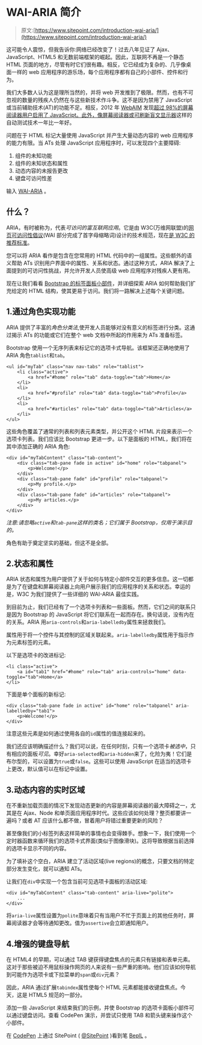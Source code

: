 # WAI-ARIA 简介

> 原文:[https://www.sitepoint.com/introduction-wai-aria/](https://www.sitepoint.com/introduction-wai-aria/)

这可能令人震惊，但我告诉你:网络已经改变了！过去八年见证了 Ajax、JavaScript、HTML5 和无数前端框架的崛起。因此，互联网不再是一个静态 HTML 页面的地方，尽管有时它们很有趣。相反，它已经成为复杂的、几乎像桌面一样的 web 应用程序的游乐场，每个应用程序都有自己的小部件、控件和行为。

我们大多数人认为这是理所当然的，并将 web 开发推到了极限。然而，也有不可忽视的数量的残疾人仍然在与这些新技术作斗争。这不是因为禁用了 JavaScript 或当前辅助技术(AT)的功能不足。相反，2012 年 [WebAIM](http://webaim.org/) 发现[超过 98%的屏幕阅读器用户启用了 JavaScript。此外，像屏幕阅读器或](http://webaim.org/projects/screenreadersurvey4/#javascript "WebAIM's Screen Reader User Survey #4 Results")[可刷新盲文显示器](https://en.wikipedia.org/wiki/Refreshable_braille_display)这样的自动测试技术一年比一年好。

问题在于 HTML 标记大量使用 JavaScript 并产生大量动态内容的 web 应用程序的能力有限。当 ATs 处理 JavaScript 应用程序时，可以发现四个主要障碍:

1.  组件的未知功能
2.  组件的未知状态和属性
3.  动态内容的未报告更改
4.  键盘可访问性差

输入 [WAI-ARIA](https://en.wikipedia.org/wiki/WAI-ARIA) 。

## 什么？

ARIA，有时被称为，代表*可访问的富互联网应用*。它是由 W3C(万维网联盟)的[网页可访问性倡议](https://www.w3.org/WAI/)(WAI 部分完成了首字母缩略词)设计的技术规范，现在[是 W3C 的推荐标准](https://www.w3.org/TR/wai-aria/ "Accessible Rich Internet Applications (WAI-ARIA) 1.0 - W3C Recommendation 20 March 2014")。

您可以将 ARIA 看作是包含在您常用的 HTML 代码中的一组属性。这些额外的语义帮助 ATs 识别用户界面中的属性、关系和状态。通过这种方式，ARIA 解决了上面提到的可访问性挑战，并允许开发人员使高级 web 应用程序对残疾人更有用。

现在让我们看看 [Bootstrap 的标签面板小部件](http://getbootstrap.com/javascript/#tabs "Bootstrap Tabs")，并详细探索 ARIA 如何帮助我们扩充给定的 HTML 结构，使其更易于访问。我们将一路解决上述每个关键问题。

## 1.通过角色实现功能

ARIA 提供了丰富的*角色分类法*,使开发人员能够对没有意义的标签进行分类。这通过揭示 ATs 的功能或它们在整个 web 文档中所起的作用来为 ATs 准备标签。

Bootstrap 使用一个无序列表来标记它的选项卡式导航。该框架还正确地使用了 ARIA 角色`tablist`和`tab`。

```
<ul id="myTab" class="nav nav-tabs" role="tablist">
    <li class="active">
        <a href="#home" role="tab" data-toggle="tab">Home</a>
    </li>
    <li>
        <a href="#profile" role="tab" data-toggle="tab">Profile</a>
    </li>
    <li>
        <a href="#articles" role="tab" data-toggle="tab">Articles</a>
    </li>
</ul>
```

这些角色覆盖了通常的列表和列表元素类型，并公开这个 HTML 片段来表示一个选项卡列表。我们应该比 Bootstrap 更进一步。以下是面板的 HTML，我们将在其中添加正确的 ARIA 角色:

```
<div id="myTabContent" class="tab-content">
    <div class="tab-pane fade in active" id="home" role="tabpanel">
        <p>Welcome!</p>
    </div>
    <div class="tab-pane fade" id="profile" role="tabpanel">
        <p>My profile.</p>
    </div>
    <div class="tab-pane fade" id="articles" role="tabpanel">
        <p>My articles.</p>
    </div>
</div>
```

*注意:请忽略`active`和`tab-pane`这样的类名；它们属于 Bootstrap，仅用于演示目的。*

角色有助于奠定坚实的基础，但这不是全部。

## 2.状态和属性

ARIA 状态和属性为用户提供了关于如何与特定小部件交互的更多信息。这一切都是为了在键盘和屏幕阅读器上向用户展示我们的应用程序的关系和状态。幸运的是，W3C 为我们提供了一些详细的 WAI-ARIA 最佳实践。

到目前为止，我们已经有了一个选项卡列表和一些面板。然而，它们之间的联系只是因为 Bootstrap 的 JavaScript 将它们联系在一起而存在。换句话说，没有内在的关系。ARIA 用`aria-controls`和`aria-labelledby`属性来拯救我们。

属性用于将一个控件与其控制的区域关联起来。`aria-labelledby`属性用于指示作为元素标签的元素。

以下是选项卡的改进标记:

```
<li class="active">
    <a id="tab1" href="#home" role="tab" aria-controls="home" data-toggle="tab">Home</a>
</li>
```

下面是单个面板的新标记:

```
<div class="tab-pane fade in active" id="home" role="tabpanel" aria-labelledby="tab1">
    <p>Welcome!</p>
</div>
```

注意这些元素是如何通过使用各自的`id`属性的值连接起来的。

我们还应该明确描述什么？我们可以说，在任何时刻，只有一个选项卡*被选中*，只有相应的面板*可见*。幸好`aria-selected`和`aria-hidden`来了，化险为夷！它们是布尔型的，可以设置为`true`或`false`。这些可以使用 JavaScript 在适当的选项卡上更改，默认值可以在标记中设置。

## 3.动态内容的实时区域

在不重新加载页面的情况下发现动态更新的内容是屏幕阅读器的最大障碍之一，尤其是在 Ajax、Node 和单页面应用程序时代。这些应该如何处理？整页都要讲一遍吗？或者 AT 应该什么都不做，冒着用户将错过重要更新的风险？

甚至像我们的小标签列表这样简单的事情也会变得棘手。想象一下，我们使用一个定时器函数来循环我们的选项卡式界面(类似于图像滑块)。这将导致根据当前选择的选项卡显示不同的内容。

为了填补这个空白，ARIA 建立了活动区域(live regions)的概念，只要文档的特定部分发生变化，就可以通知 ATs。

让我们在`div`中实现一个包含当前可见选项卡面板的活动区域:

```
<div id="myTabContent" class="tab-content" aria-live="polite">
    ...
</div>
```

将`aria-live`属性设置为`polite`意味着只有当用户不忙于页面上的其他任务时，屏幕阅读器才会等待通知更改。值为`assertive`会立即通知用户。

## 4.增强的键盘导航

在 HTML4 的早期，可以通过 TAB 键获得键盘焦点的元素只有链接和表单元素。这对于那些被迫不用鼠标操作网页的人来说有一些严重的影响。他们应该如何导航到可能作为选项卡或下拉菜单的`span`或`div`元素？

因此，ARIA 通过扩展`tabindex`属性使每个 HTML 元素都能接收键盘焦点。今天，这是 HTML5 规范的一部分。

添加一些 JavaScript 来结束我们的示例，并使 Bootstrap 的选项卡面板小部件可以通过键盘访问。查看 CodePen 演示，并尝试只使用 TAB 和箭头键来操作这个小部件。

在 [CodePen](http://codepen.io) 上通过 SitePoint ( [@SitePoint](http://codepen.io/SitePoint) )看到笔 [BeplL](http://codepen.io/SitePoint/pen/BeplL/) 。